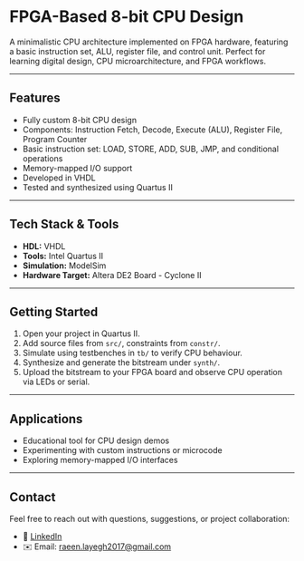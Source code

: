 # FPGA-Based 8-bit CPU Design

A minimalistic CPU architecture implemented on FPGA hardware, featuring a basic instruction set, ALU, register file, and control unit. Perfect for learning digital design, CPU microarchitecture, and FPGA workflows.

---

## Features

- Fully custom 8-bit CPU design
- Components: Instruction Fetch, Decode, Execute (ALU), Register File, Program Counter
- Basic instruction set: LOAD, STORE, ADD, SUB, JMP, and conditional operations
- Memory-mapped I/O support
- Developed in VHDL
- Tested and synthesized using Quartus II

---

## Tech Stack & Tools

- **HDL:** VHDL
- **Tools:** Intel Quartus II
- **Simulation:** ModelSim
- **Hardware Target:** Altera DE2 Board - Cyclone II

---

## Getting Started

1. Open your project in Quartus II.
2. Add source files from `src/`, constraints from `constr/`.
3. Simulate using testbenches in `tb/` to verify CPU behaviour.
4. Synthesize and generate the bitstream under `synth/`.
5. Upload the bitstream to your FPGA board and observe CPU operation via LEDs or serial.

---

## Applications

- Educational tool for CPU design demos
- Experimenting with custom instructions or microcode
- Exploring memory-mapped I/O interfaces

---

## Contact

Feel free to reach out with questions, suggestions, or project collaboration:

- 💼 [LinkedIn](https://www.linkedin.com/in/raeinlp)
- ✉️ Email: raeen.layegh2017@gmail.com
